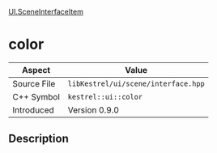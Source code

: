 [UI.SceneInterfaceItem](index.md)
# color
| Aspect | Value |
| --- | --- |
| Source File | `libKestrel/ui/scene/interface.hpp` |
| C++ Symbol | `kestrel::ui::color` |
| Introduced | Version 0.9.0 |
## Description
